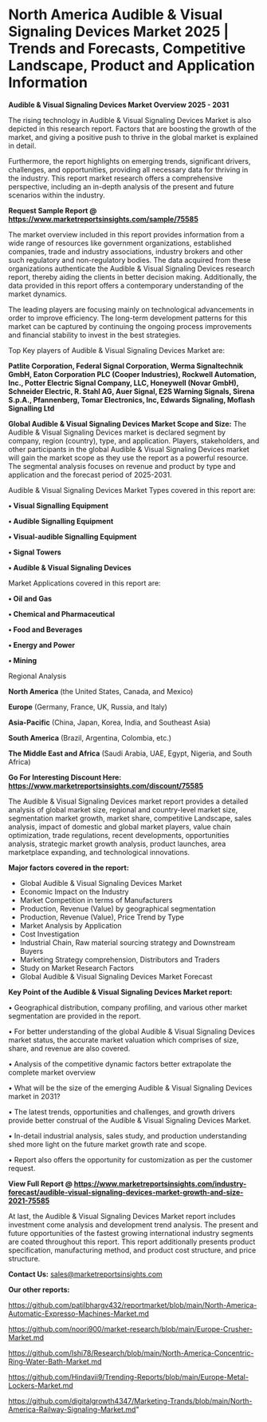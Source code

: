 # North America Audible & Visual Signaling Devices Market 2025 | Trends and Forecasts, Competitive Landscape, Product and Application Information

<Strong> Audible & Visual Signaling Devices Market Overview 2025 - 2031</strong>

The rising technology in Audible & Visual Signaling Devices Market is also depicted in this research report. Factors that are boosting the growth of the market, and giving a positive push to thrive in the global market is explained in detail.

Furthermore, the report highlights on emerging trends, significant drivers, challenges, and opportunities, providing all necessary data for thriving in the industry. This report market research offers a comprehensive perspective, including an in-depth analysis of the present and future scenarios within the industry.

<strong>Request Sample Report @ <a href=https://www.marketreportsinsights.com/sample/75585>https://www.marketreportsinsights.com/sample/75585</a></strong>

The market overview included in this report provides information from a wide range of resources like government organizations, established companies, trade and industry associations, industry brokers and other such regulatory and non-regulatory bodies. The data acquired from these organizations authenticate the Audible & Visual Signaling Devices research report, thereby aiding the clients in better decision making. Additionally, the data provided in this report offers a contemporary understanding of the market dynamics.

The leading players are focusing mainly on technological advancements in order to improve efficiency. The long-term development patterns for this market can be captured by continuing the ongoing process improvements and financial stability to invest in the best strategies.

Top Key players of Audible & Visual Signaling Devices Market are:

<strong>Patlite Corporation, Federal Signal Corporation, Werma Signaltechnik GmbH, Eaton Corporation PLC (Cooper Industries), Rockwell Automation, Inc., Potter Electric Signal Company, LLC, Honeywell (Novar GmbH), Schneider Electric, R. Stahl AG, Auer Signal, E2S Warning Signals, Sirena S.p.A., Pfannenberg, Tomar Electronics, Inc, Edwards Signaling, Moflash Signalling Ltd</strong>

<strong><b>Global Audible & Visual Signaling Devices Market Scope and Size:</b></strong>
The Audible & Visual Signaling Devices market is declared segment by company, region (country), type, and application. Players, stakeholders, and other participants in the global Audible & Visual Signaling Devices market will gain the market scope as they use the report as a powerful resource. The segmental analysis focuses on revenue and product by type and application and the forecast period of 2025-2031.

Audible & Visual Signaling Devices Market Types covered in this report are:

<strong>• Visual Signalling Equipment

• Audible Signalling Equipment

• Visual-audible Signalling Equipment

• Signal Towers

• Audible & Visual Signaling Devices</strong>

Market Applications covered in this report are:

<strong>• Oil and Gas 

• Chemical and Pharmaceutical 

• Food and Beverages 

• Energy and Power 

• Mining</strong> 

Regional Analysis

<strong>North America</strong> (the United States, Canada, and Mexico)

<strong>Europe</strong> (Germany, France, UK, Russia, and Italy)

<strong>Asia-Pacific</strong> (China, Japan, Korea, India, and Southeast Asia)

<strong>South America</strong> (Brazil, Argentina, Colombia, etc.)

<strong>The Middle East and Africa</strong> (Saudi Arabia, UAE, Egypt, Nigeria, and South Africa)

<strong>Go For Interesting Discount Here: <a href=https://www.marketreportsinsights.com/discount/75585>https://www.marketreportsinsights.com/discount/75585</a></strong>

The Audible & Visual Signaling Devices market report provides a detailed analysis of global market size, regional and country-level market size, segmentation market growth, market share, competitive Landscape, sales analysis, impact of domestic and global market players, value chain optimization, trade regulations, recent developments, opportunities analysis, strategic market growth analysis, product launches, area marketplace expanding, and technological innovations.

<strong><b>Major factors covered in the report:</b></strong>
<ul>
  <li>Global Audible & Visual Signaling Devices Market </li>
  <li>Economic Impact on the Industry</li>
  <li>Market Competition in terms of Manufacturers</li>
  <li>Production, Revenue (Value) by geographical segmentation</li>
  <li>Production, Revenue (Value), Price Trend by Type</li>
  <li>Market Analysis by Application</li>
  <li>Cost Investigation</li>
  <li>Industrial Chain, Raw material sourcing strategy and Downstream Buyers</li>
  <li>Marketing Strategy comprehension, Distributors and Traders</li>
  <li>Study on Market Research Factors</li>
  <li>Global Audible & Visual Signaling Devices Market Forecast</li>
</ul>

<strong><b>Key Point of the Audible & Visual Signaling Devices Market report:</b></strong>

• Geographical distribution, company profiling, and various other market segmentation are provided in the report.

• For better understanding of the global Audible & Visual Signaling Devices market status, the accurate market valuation which comprises of size, share, and revenue are also covered.

• Analysis of the competitive dynamic factors better extrapolate the complete market overview

• What will be the size of the emerging Audible & Visual Signaling Devices market in 2031?

• The latest trends, opportunities and challenges, and growth drivers provide better construal of the Audible & Visual Signaling Devices Market.

• In-detail industrial analysis, sales study, and production understanding shed more light on the future market growth rate and scope.

• Report also offers the opportunity for customization as per the customer request.

<strong><b>View Full Report @ <a href=https://www.marketreportsinsights.com/industry-forecast/audible-visual-signaling-devices-market-growth-and-size-2021-75585>https://www.marketreportsinsights.com/industry-forecast/audible-visual-signaling-devices-market-growth-and-size-2021-75585</a></b></strong>


At last, the Audible & Visual Signaling Devices Market report includes investment come analysis and development trend analysis. The present and future opportunities of the fastest growing international industry segments are coated throughout this report. This report additionally presents product specification, manufacturing method, and product cost structure, and price structure.

<strong>Contact Us:</strong>
sales@marketreportsinsights.com

<strong>Our other reports:</strong>

<a href=https://github.com/patilbhargv432/reportmarket/blob/main/North-America-Automatic-Expresso-Machines-Market.md>https://github.com/patilbhargv432/reportmarket/blob/main/North-America-Automatic-Expresso-Machines-Market.md</a>

<a href=https://github.com/noori900/market-research/blob/main/Europe-Crusher-Market.md>https://github.com/noori900/market-research/blob/main/Europe-Crusher-Market.md</a>

<a href=https://github.com/Ishi78/Research/blob/main/North-America-Concentric-Ring-Water-Bath-Market.md>https://github.com/Ishi78/Research/blob/main/North-America-Concentric-Ring-Water-Bath-Market.md</a>

<a href=https://github.com/Hindavii9/Trending-Reports/blob/main/Europe-Metal-Lockers-Market.md>https://github.com/Hindavii9/Trending-Reports/blob/main/Europe-Metal-Lockers-Market.md</a>

<a href=https://github.com/digitalgrowth4347/Marketing-Trands/blob/main/North-America-Railway-Signaling-Market.md>https://github.com/digitalgrowth4347/Marketing-Trands/blob/main/North-America-Railway-Signaling-Market.md</a>"
